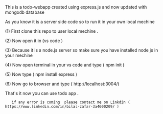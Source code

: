 This is a todo-webapp created using express.js and now updated with mongodb database 

As you know it is a server side code so to run it in your own local mechine 

(1)   First clone this repo to user local mechine .

(2)  Now open it in (vs code ) 

(3)  Because it is a node.js server so make sure you have installed node js in your mechine 

(4) Now open terminal in your vs code and type   ( npm init ) 

(5)  Now type  ( npm install express )  

(6)  Now go to browser and type ( http://localhost:3004/)  

  That's it now you can use todo app .   

       if any error is coming  please contact me on Linkdin ( https://www.linkedin.com/in/bilal-zafar-3a4600209/ ) 
  


